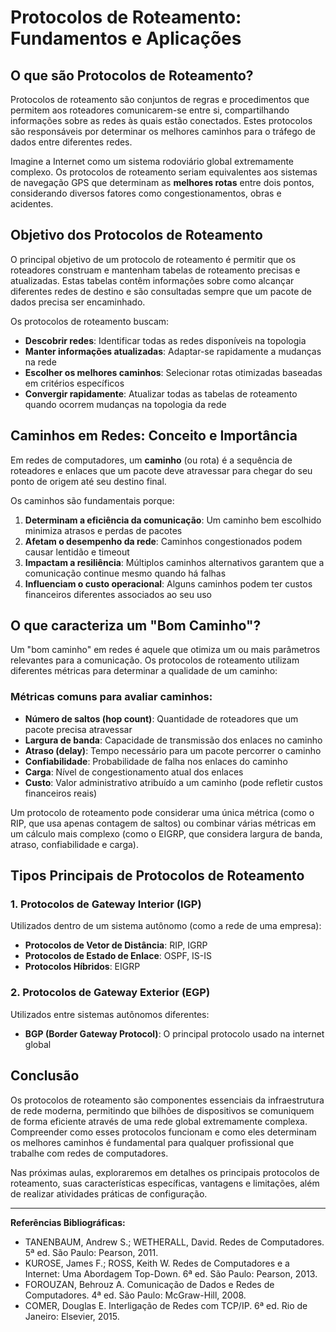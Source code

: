 # Protocolos de Roteamento: Fundamentos e Aplicações



## O que são Protocolos de Roteamento?

Protocolos de roteamento são conjuntos de regras e procedimentos que permitem aos roteadores comunicarem-se entre si, compartilhando informações sobre as redes às quais estão conectados. Estes protocolos são responsáveis por determinar os melhores caminhos para o tráfego de dados entre diferentes redes.

Imagine a Internet como um sistema rodoviário global extremamente complexo. Os protocolos de roteamento seriam equivalentes aos sistemas de navegação GPS que determinam as **melhores rotas** entre dois pontos, considerando diversos fatores como congestionamentos, obras e acidentes.

## Objetivo dos Protocolos de Roteamento

O principal objetivo de um protocolo de roteamento é permitir que os roteadores construam e mantenham tabelas de roteamento precisas e atualizadas. Estas tabelas contêm informações sobre como alcançar diferentes redes de destino e são consultadas sempre que um pacote de dados precisa ser encaminhado.

Os protocolos de roteamento buscam:

- **Descobrir redes**: Identificar todas as redes disponíveis na topologia
- **Manter informações atualizadas**: Adaptar-se rapidamente a mudanças na rede
- **Escolher os melhores caminhos**: Selecionar rotas otimizadas baseadas em critérios específicos
- **Convergir rapidamente**: Atualizar todas as tabelas de roteamento quando ocorrem mudanças na topologia da rede

## Caminhos em Redes: Conceito e Importância

Em redes de computadores, um **caminho** (ou rota) é a sequência de roteadores e enlaces que um pacote deve atravessar para chegar do seu ponto de origem até seu destino final.

Os caminhos são fundamentais porque:

1. **Determinam a eficiência da comunicação**: Um caminho bem escolhido minimiza atrasos e perdas de pacotes
2. **Afetam o desempenho da rede**: Caminhos congestionados podem causar lentidão e timeout
3. **Impactam a resiliência**: Múltiplos caminhos alternativos garantem que a comunicação continue mesmo quando há falhas
4. **Influenciam o custo operacional**: Alguns caminhos podem ter custos financeiros diferentes associados ao seu uso

## O que caracteriza um "Bom Caminho"?

Um "bom caminho" em redes é aquele que otimiza um ou mais parâmetros relevantes para a comunicação. Os protocolos de roteamento utilizam diferentes métricas para determinar a qualidade de um caminho:

### Métricas comuns para avaliar caminhos:

- **Número de saltos (hop count)**: Quantidade de roteadores que um pacote precisa atravessar
- **Largura de banda**: Capacidade de transmissão dos enlaces no caminho
- **Atraso (delay)**: Tempo necessário para um pacote percorrer o caminho
- **Confiabilidade**: Probabilidade de falha nos enlaces do caminho
- **Carga**: Nível de congestionamento atual dos enlaces
- **Custo**: Valor administrativo atribuído a um caminho (pode refletir custos financeiros reais)

Um protocolo de roteamento pode considerar uma única métrica (como o RIP, que usa apenas contagem de saltos) ou combinar várias métricas em um cálculo mais complexo (como o EIGRP, que considera largura de banda, atraso, confiabilidade e carga).

## Tipos Principais de Protocolos de Roteamento

### 1. Protocolos de Gateway Interior (IGP)
Utilizados dentro de um sistema autônomo (como a rede de uma empresa):
- **Protocolos de Vetor de Distância**: RIP, IGRP
- **Protocolos de Estado de Enlace**: OSPF, IS-IS
- **Protocolos Híbridos**: EIGRP

### 2. Protocolos de Gateway Exterior (EGP)
Utilizados entre sistemas autônomos diferentes:
- **BGP (Border Gateway Protocol)**: O principal protocolo usado na internet global

## Conclusão

Os protocolos de roteamento são componentes essenciais da infraestrutura de rede moderna, permitindo que bilhões de dispositivos se comuniquem de forma eficiente através de uma rede global extremamente complexa. Compreender como esses protocolos funcionam e como eles determinam os melhores caminhos é fundamental para qualquer profissional que trabalhe com redes de computadores.

Nas próximas aulas, exploraremos em detalhes os principais protocolos de roteamento, suas características específicas, vantagens e limitações, além de realizar atividades práticas de configuração.

---

**Referências Bibliográficas:**

- TANENBAUM, Andrew S.; WETHERALL, David. Redes de Computadores. 5ª ed. São Paulo: Pearson, 2011.
- KUROSE, James F.; ROSS, Keith W. Redes de Computadores e a Internet: Uma Abordagem Top-Down. 6ª ed. São Paulo: Pearson, 2013.
- FOROUZAN, Behrouz A. Comunicação de Dados e Redes de Computadores. 4ª ed. São Paulo: McGraw-Hill, 2008.
- COMER, Douglas E. Interligação de Redes com TCP/IP. 6ª ed. Rio de Janeiro: Elsevier, 2015.
